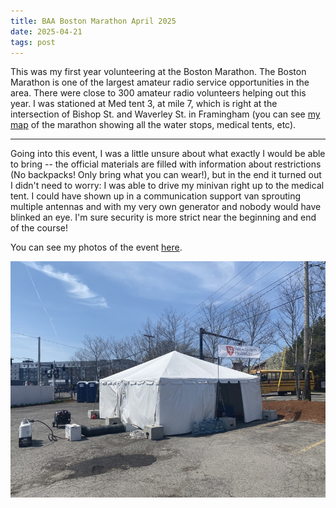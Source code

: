 ```yaml
---
title: BAA Boston Marathon April 2025
date: 2025-04-21
tags: post
---
```


This was my first year volunteering at the Boston Marathon. The Boston Marathon is one of the largest amateur radio service opportunities in the area. There were close to 300 amateur radio volunteers helping out this year. I was stationed at Med tent 3, at mile 7, which is right at the intersection of Bishop St. and Waverley St. in Framingham (you can see [my map] of the marathon showing all the water stops, medical tents, etc).

[my map]: https://www.google.com/maps/d/u/0/edit?mid=1Ljv1p6dRHARUxZPiSQDZWUojn-v0lwo&usp=sharing

---

Going into this event, I was a little unsure about what exactly I would be able to bring -- the official materials are filled with information about restrictions (No backpacks! Only bring what you can wear!), but in the end it turned out I didn't need to worry: I was able to drive my minivan right up to the medical tent. I could have shown up in a communication support van sprouting multiple antennas and with my very own generator and nobody would have blinked an eye. I'm sure security is more strict near the beginning and end of the course!

You can see my photos of the event [here](https://photos.app.goo.gl/3bUNUqvNvxf76FWr8).

![Picture of the medical tent](med-tent.jpg)
